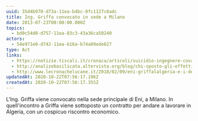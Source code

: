 ```yaml
---
uuid: 35d4b970-d73a-11ea-b4bc-0fc1127c8adc
title: Ing. Griffa convocato in sede a Milano
date: 2013-07-23T00:00:00.000Z
topics:
  - bd0c54d0-d757-11ea-83c3-43a36ca50240
actors:
  - 54e971e0-d742-11ea-b16a-b74a09ede627
type: Act
links:
  - https://notizie.tiscali.it/cronaca/articoli/suicidio-ingegnere-cova-viggiano/
  - http://analizebasilicata.altervista.org/blog/chi-sposto-gli-effetti-personali-di-gianluca-griffa-le-sue-mail-danno-conferme-a-tanti-dubbi/
  - http://www.lecronachelucane.it/2018/02/09/eni-griffalalgeria-e-i-depistaggi-il-caso-sintreccia-con-gli-arresti/
updatedAt: 2020-10-22T07:56:17.196Z
createdAt: 2020-10-22T07:56:17.355Z
---
```


L'Ing. Griffa viene convocato nella sede principale di Eni, a Milano. 
In quell'incontro a Griffa viene sottoposto un contratto per andare a lavorare in Algeria, con un cospicuo riscontro economico.